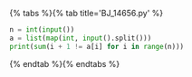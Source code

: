 {% tabs %}{% tab title='BJ_14656.py' %}

```py
n = int(input())
a = list(map(int, input().split()))
print(sum(i + 1 != a[i] for i in range(n)))
```

{% endtab %}{% endtabs %}

